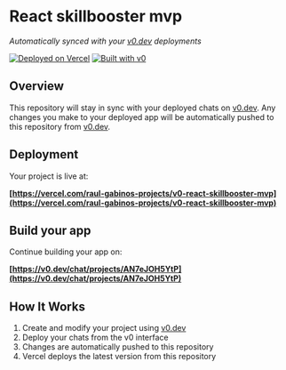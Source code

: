 # React skillbooster mvp

*Automatically synced with your [v0.dev](https://v0.dev) deployments*

[![Deployed on Vercel](https://img.shields.io/badge/Deployed%20on-Vercel-black?style=for-the-badge&logo=vercel)](https://vercel.com/raul-gabinos-projects/v0-react-skillbooster-mvp)
[![Built with v0](https://img.shields.io/badge/Built%20with-v0.dev-black?style=for-the-badge)](https://v0.dev/chat/projects/AN7eJOH5YtP)

## Overview

This repository will stay in sync with your deployed chats on [v0.dev](https://v0.dev).
Any changes you make to your deployed app will be automatically pushed to this repository from [v0.dev](https://v0.dev).

## Deployment

Your project is live at:

**[https://vercel.com/raul-gabinos-projects/v0-react-skillbooster-mvp](https://vercel.com/raul-gabinos-projects/v0-react-skillbooster-mvp)**

## Build your app

Continue building your app on:

**[https://v0.dev/chat/projects/AN7eJOH5YtP](https://v0.dev/chat/projects/AN7eJOH5YtP)**

## How It Works

1. Create and modify your project using [v0.dev](https://v0.dev)
2. Deploy your chats from the v0 interface
3. Changes are automatically pushed to this repository
4. Vercel deploys the latest version from this repository
